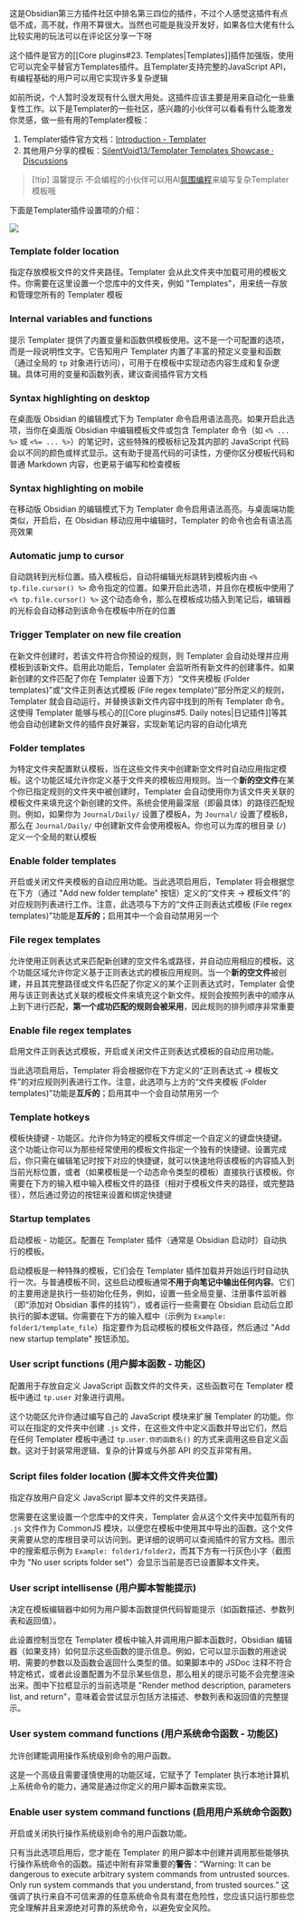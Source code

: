 这是Obsidian第三方插件社区中排名第三四位的插件，不过个人感觉这插件有点低不成，高不就，作用不算很大。当然也可能是我没开发好，如果各位大佬有什么比较实用的玩法可以在评论区分享一下呀

这个插件是官方的[[Core plugins#23. Templates|Templates]]插件加强版，使用它可以完全平替官方Templates插件。且Templater支持完整的JavaScript API，有编程基础的用户可以用它实现许多复杂逻辑

如前所说，个人暂时没发现有什么很大用处。这插件应该主要是用来自动化一些重复性工作。以下是Templater的一些社区，感兴趣的小伙伴可以看看有什么能激发你灵感，做一些有用的Templater模板：


1. Templater插件官方文档：[Introduction - Templater](https://silentvoid13.github.io/Templater/)
2. 其他用户分享的模板：[SilentVoid13/Templater Templates Showcase · Discussions](https://github.com/SilentVoid13/Templater/discussions/categories/templates-showcase)


> [!tip] 温馨提示
> 不会编程的小伙伴可以用AI[氛围编程](https://www.aiexplorernote.com/article/cursor-basics)来编写复杂Templater模板哦

下面是Templater插件设置项的介绍：

![](https://img.aiexplorernote.com/%E4%BD%BF%E7%94%A8Git%E6%8F%92%E4%BB%B6%E8%AE%A9Obsidian%E5%AE%9E%E7%8E%B0%E5%90%8C%E6%AD%A5/obsidian-templater-settings-1.jpg)

### Template folder location

指定存放模板文件的文件夹路径。Templater 会从此文件夹中加载可用的模板文件。你需要在这里设置一个您库中的文件夹，例如 "Templates"，用来统一存放和管理您所有的 Templater 模板

### Internal variables and functions

提示 Templater 提供了内置变量和函数供模板使用。这不是一个可配置的选项，而是一段说明性文字。它告知用户 Templater 内置了丰富的预定义变量和函数（通过全局的 `tp` 对象进行访问），可用于在模板中实现动态内容生成和复杂逻辑。具体可用的变量和函数列表，建议查阅插件官方文档

### Syntax highlighting on desktop

在桌面版 Obsidian 的编辑模式下为 Templater 命令启用语法高亮。如果开启此选项，当你在桌面版 Obsidian 中编辑模板文件或包含 Templater 命令（如 `<% ... %>` 或 `<%= ... %>`）的笔记时，这些特殊的模板标记及其内部的 JavaScript 代码会以不同的颜色或样式显示。这有助于提高代码的可读性，方便你区分模板代码和普通 Markdown 内容，也更易于编写和检查模板

### Syntax highlighting on mobile

在移动版 Obsidian 的编辑模式下为 Templater 命令启用语法高亮。与桌面端功能类似，开启后，在 Obsidian 移动应用中编辑时，Templater 的命令也会有语法高亮效果

### Automatic jump to cursor

自动跳转到光标位置。插入模板后，自动将编辑光标跳转到模板内由 `<% tp.file.cursor() %>` 命令指定的位置。如果开启此选项，并且你在模板中使用了 `<% tp.file.cursor() %>` 这个动态命令，那么在模板成功插入到笔记后，编辑器的光标会自动移动到该命令在模板中所在的位置

### Trigger Templater on new file creation

在新文件创建时，若该文件符合你预设的规则，则 Templater 会自动处理并应用模板到该新文件。启用此功能后，Templater 会监听所有新文件的创建事件。如果新创建的文件匹配了你在 Templater 设置下方）“文件夹模板 (Folder templates)”或“文件正则表达式模板 (File regex template)”部分所定义的规则，Templater 就会自动运行，并替换该新文件内容中找到的所有 Templater 命令。这使得 Templater 能够与核心的[[Core plugins#5. Daily notes|日记插件]]等其他会自动创建新文件的插件良好兼容，实现新笔记内容的自动化填充

### Folder templates

为特定文件夹配置默认模板，当在这些文件夹中创建新空文件时自动应用指定模板。这个功能区域允许你定义基于文件夹的模板应用规则。当一个**新的空文件**在某个你已指定规则的文件夹中被创建时，Templater 会自动使用你为该文件夹关联的模板文件来填充这个新创建的文件。系统会使用最深层（即最具体）的路径匹配规则。例如，如果你为 `Journal/Daily/` 设置了模板A，为 `Journal/` 设置了模板B，那么在 `Journal/Daily/` 中创建新文件会使用模板A。你也可以为库的根目录 (`/`) 定义一个全局的默认模板

### Enable folder templates

开启或关闭文件夹模板的自动应用功能。当此选项启用后，Templater 将会根据您在下方（通过 "Add new folder template" 按钮）定义的“文件夹 -> 模板文件”的对应规则列表进行工作。注意，此选项与下方的“文件正则表达式模板 (File regex templates)”功能是**互斥的**；启用其中一个会自动禁用另一个

### File regex templates

允许使用正则表达式来匹配新创建的空文件名或路径，并自动应用相应的模板。这个功能区域允许你定义基于正则表达式的模板应用规则。当一个**新的空文件**被创建，并且其完整路径或文件名匹配了你定义的某个正则表达式时，Templater 会使用与该正则表达式关联的模板文件来填充这个新文件。规则会按照列表中的顺序从上到下进行匹配，**第一个成功匹配的规则会被采用**，因此规则的排列顺序非常重要

### Enable file regex templates

启用文件正则表达式模板，开启或关闭文件正则表达式模板的自动应用功能。

当此选项启用后，Templater 将会根据你在下方定义的“正则表达式 -> 模板文件”的对应规则列表进行工作。注意，此选项与上方的“文件夹模板 (Folder templates)”功能是**互斥的**；启用其中一个会自动禁用另一个

### Template hotkeys

模板快捷键 - 功能区。允许你为特定的模板文件绑定一个自定义的键盘快捷键。这个功能让你可以为那些经常使用的模板文件指定一个独有的快捷键。设置完成后，你只需在编辑笔记时按下对应的快捷键，就可以快速地将该模板的内容插入到当前光标位置，或者（如果模板是一个动态命令类型的模板）直接执行该模板。你需要在下方的输入框中输入模板文件的路径（相对于模板文件夹的路径，或完整路径），然后通过旁边的按钮来设置和绑定快捷键

### Startup templates

启动模板 - 功能区。配置在 Templater 插件（通常是 Obsidian 启动时）自动执行的模板。

启动模板是一种特殊的模板，它们会在 Templater 插件加载并开始运行时自动执行一次。与普通模板不同，这些启动模板通常**不用于向笔记中输出任何内容**。它们的主要用途是执行一些初始化任务，例如，设置一些全局变量、注册事件监听器（即“添加对 Obsidian 事件的挂钩”），或者运行一些需要在 Obsidian 启动后立即执行的脚本逻辑。你需要在下方的输入框中（示例为 `Example: folder1/template_file`）指定要作为启动模板的模板文件路径，然后通过 "Add new startup template" 按钮添加。

### User script functions (用户脚本函数 - 功能区)

配置用于存放自定义 JavaScript 函数文件的文件夹，这些函数可在 Templater 模板中通过 `tp.user` 对象进行调用。

这个功能区允许你通过编写自己的 JavaScript 模块来扩展 Templater 的功能。你可以在指定的文件夹中创建 `.js` 文件，在这些文件中定义函数并导出它们，然后在任何 Templater 模板中通过 `tp.user.你的函数名()` 的方式来调用这些自定义函数。这对于封装常用逻辑、复杂的计算或与外部 API 的交互非常有用。

### Script files folder location (脚本文件文件夹位置)

指定存放用户自定义 JavaScript 脚本文件的文件夹路径。

您需要在这里设置一个您库中的文件夹，Templater 会从这个文件夹中加载所有的 `.js` 文件作为 CommonJS 模块，以便您在模板中使用其中导出的函数。这个文件夹需要从您的库根目录可以访问到。更详细的说明可以查阅插件的官方文档。图示中的搜索框示例为 `Example: folder1/folder2`，而其下方有一行灰色小字（截图中为 "No user scripts folder set"）会显示当前是否已设置脚本文件夹。

### User script intellisense (用户脚本智能提示)

决定在模板编辑器中如何为用户脚本函数提供代码智能提示（如函数描述、参数列表和返回值）。

此设置控制当您在 Templater 模板中输入并调用用户脚本函数时，Obsidian 编辑器（如果支持）如何显示这些函数的提示信息。例如，它可以显示函数的用途说明、需要的参数以及函数会返回什么类型的值。如果脚本中的 JSDoc 注释不符合特定格式，或者此设置配置为不显示某些信息，那么相关的提示可能不会完整渲染出来。图中下拉框显示的当前选项是 "Render method description, parameters list, and return"，意味着会尝试显示包括方法描述、参数列表和返回值的完整提示。

### User system command functions (用户系统命令函数 - 功能区)

允许创建能调用操作系统级别命令的用户函数。

这是一个高级且需要谨慎使用的功能区域，它赋予了 Templater 执行本地计算机上系统命令的能力，通常是通过你定义的用户脚本函数来实现。

### Enable user system command functions (启用用户系统命令函数)

开启或关闭执行操作系统级别命令的用户函数功能。

只有当此选项启用后，您才能在 Templater 的用户脚本中创建并调用那些能够执行操作系统命令的函数。描述中附有非常重要的**警告**：“Warning: It can be dangerous to execute arbitrary system commands from untrusted sources. Only run system commands that you understand, from trusted sources.” 这强调了执行来自不可信来源的任意系统命令具有潜在危险性，您应该只运行那些您完全理解并且来源绝对可靠的系统命令，以避免安全风险。

